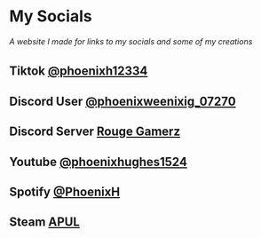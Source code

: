 # My Socials
###### A website I made for links to my socials and some of my creations

## Tiktok [@phoenixh12334](https://www.tiktok.com/@phoenixh12334) 

## Discord User [@phoenixweenixig_07270](https://discord.com/users/1142100409570308176)

## Discord Server [Rouge Gamerz](https://discord.gg/tCN2nbSCtK)

## Youtube [@phoenixhughes1524](https://www.youtube.com/@phoenixhughes1524)

## Spotify [@PhoenixH](https://open.spotify.com/user/31y3ig6kv5keee6e4h275mbtirwe?si=345934bb82d44ae6)

## Steam [APUL](https://steamcommunity.com/id/AussiePhoenixUrbanLegend/)


